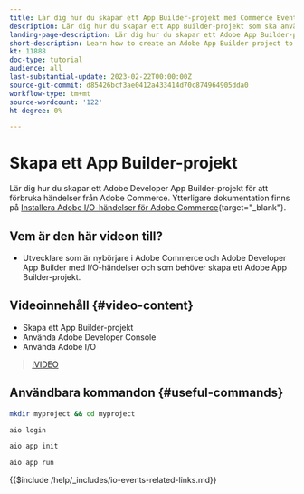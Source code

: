 ```yaml
---
title: Lär dig hur du skapar ett App Builder-projekt med Commerce Events
description: Lär dig hur du skapar ett App Builder-projekt som ska användas med Commerce-händelser
landing-page-description: Lär dig hur du skapar ett Adobe App Builder-projekt för Adobe Commerce-händelser
short-description: Learn how to create an Adobe App Builder project to use Adobe Commerce events
kt: 11888
doc-type: tutorial
audience: all
last-substantial-update: 2023-02-22T00:00:00Z
source-git-commit: d85426bcf3ae0412a433414d70c874964905dda0
workflow-type: tm+mt
source-wordcount: '122'
ht-degree: 0%

---
```



# Skapa ett App Builder-projekt

Lär dig hur du skapar ett Adobe Developer App Builder-projekt för att förbruka händelser från Adobe Commerce. Ytterligare dokumentation finns på [Installera Adobe I/O-händelser för Adobe Commerce](https://developer.adobe.com/commerce/events/get-started/installation/){target="_blank"}.

## Vem är den här videon till?

* Utvecklare som är nybörjare i Adobe Commerce och Adobe Developer App Builder med I/O-händelser och som behöver skapa ett Adobe App Builder-projekt.

## Videoinnehåll {#video-content}

* Skapa ett App Builder-projekt
* Använda Adobe Developer Console
* Använda Adobe I/O

>[!VIDEO](https://video.tv.adobe.com/v/3415797?quality=12&learn=on)

## Användbara kommandon {#useful-commands}

```bash
mkdir myproject && cd myproject

aio login

aio app init

aio app run
```

{{$include /help/_includes/io-events-related-links.md}}
